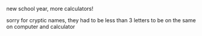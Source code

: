 new school year, more calculators!

sorry for cryptic names, they had to be less than 3 letters to be on the same on computer and calculator